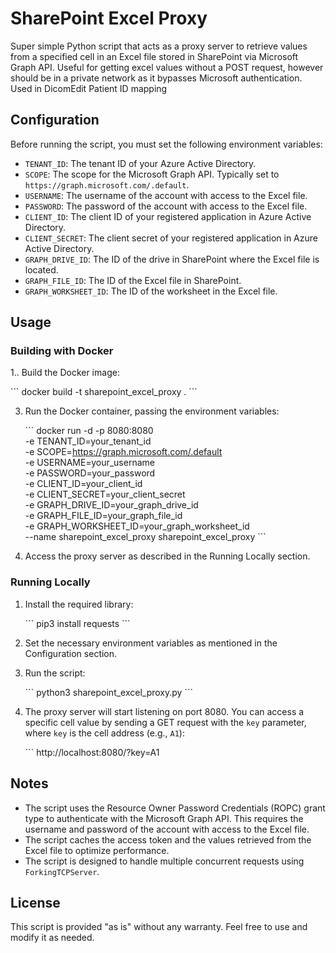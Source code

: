 # SharePoint Excel Proxy

Super simple Python script that acts as a proxy server to retrieve values from a specified cell in an Excel file stored in SharePoint via Microsoft Graph API.
Useful for getting excel values without a POST request, however should be in a private network as it bypasses Microsoft authentication.
Used in DicomEdit Patient ID mapping

## Configuration

Before running the script, you must set the following environment variables:

- `TENANT_ID`: The tenant ID of your Azure Active Directory.
- `SCOPE`: The scope for the Microsoft Graph API. Typically set to `https://graph.microsoft.com/.default`.
- `USERNAME`: The username of the account with access to the Excel file.
- `PASSWORD`: The password of the account with access to the Excel file.
- `CLIENT_ID`: The client ID of your registered application in Azure Active Directory.
- `CLIENT_SECRET`: The client secret of your registered application in Azure Active Directory.
- `GRAPH_DRIVE_ID`: The ID of the drive in SharePoint where the Excel file is located.
- `GRAPH_FILE_ID`: The ID of the Excel file in SharePoint.
- `GRAPH_WORKSHEET_ID`: The ID of the worksheet in the Excel file.

## Usage

### Building with Docker

1.. Build the Docker image:

   \```
   docker build -t sharepoint_excel_proxy .
   \```

3. Run the Docker container, passing the environment variables:

   \```
   docker run -d -p 8080:8080 \
   -e TENANT_ID=your_tenant_id \
   -e SCOPE=https://graph.microsoft.com/.default \
   -e USERNAME=your_username \
   -e PASSWORD=your_password \
   -e CLIENT_ID=your_client_id \
   -e CLIENT_SECRET=your_client_secret \
   -e GRAPH_DRIVE_ID=your_graph_drive_id \
   -e GRAPH_FILE_ID=your_graph_file_id \
   -e GRAPH_WORKSHEET_ID=your_graph_worksheet_id \
   --name sharepoint_excel_proxy sharepoint_excel_proxy
   \```

4. Access the proxy server as described in the Running Locally section.

### Running Locally

1. Install the required library:

   \```
   pip3 install requests
   \```

2. Set the necessary environment variables as mentioned in the Configuration section.

3. Run the script:

   \```
   python3 sharepoint_excel_proxy.py
   \```

4. The proxy server will start listening on port 8080. You can access a specific cell value by sending a GET request with the `key` parameter, where `key` is the cell address (e.g., `A1`):

   \```
   http://localhost:8080/?key=A1

## Notes

- The script uses the Resource Owner Password Credentials (ROPC) grant type to authenticate with the Microsoft Graph API. This requires the username and password of the account with access to the Excel file.
- The script caches the access token and the values retrieved from the Excel file to optimize performance.
- The script is designed to handle multiple concurrent requests using `ForkingTCPServer`.

## License

This script is provided "as is" without any warranty. Feel free to use and modify it as needed.
